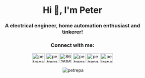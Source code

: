 <h1 align="center">Hi 👋, I'm Peter</h1>
<h3 align="center">A electrical engineer, home automation enthusiast and tinkerer!</h3>

<h3 align="center">Connect with me:</h3>
<p align="center">
<a href="https://twitter.com/petrepa" target="blank"><img align="center" src="https://raw.githubusercontent.com/rahuldkjain/github-profile-readme-generator/master/src/images/icons/Social/twitter.svg" alt="petrepa" height="30" width="40" /></a>
<a href="https://linkedin.com/in/petrepa" target="blank"><img align="center" src="https://raw.githubusercontent.com/rahuldkjain/github-profile-readme-generator/master/src/images/icons/Social/linked-in-alt.svg" alt="petrepa" height="30" width="40" /></a>
<a href="https://stackoverflow.com/users/8626961" target="blank"><img align="center" src="https://raw.githubusercontent.com/rahuldkjain/github-profile-readme-generator/master/src/images/icons/Social/stack-overflow.svg" alt="8626961" height="30" width="40" /></a>
<a href="https://fb.com/petrepa" target="blank"><img align="center" src="https://raw.githubusercontent.com/rahuldkjain/github-profile-readme-generator/master/src/images/icons/Social/facebook.svg" alt="petrepa" height="30" width="40" /></a>
<a href="https://instagram.com/petrepa" target="blank"><img align="center" src="https://raw.githubusercontent.com/rahuldkjain/github-profile-readme-generator/master/src/images/icons/Social/instagram.svg" alt="petrepa" height="30" width="40" /></a>
<a href="https://www.youtube.com/c/petrepa" target="blank"><img align="center" src="https://raw.githubusercontent.com/rahuldkjain/github-profile-readme-generator/master/src/images/icons/Social/youtube.svg" alt="petrepa" height="30" width="40" /></a>
</p>


<p align="center">&nbsp;<img align="center" src="https://github-readme-stats.vercel.app/api?username=petrepa&show_icons=true&locale=en" alt="petrepa" /></p>

